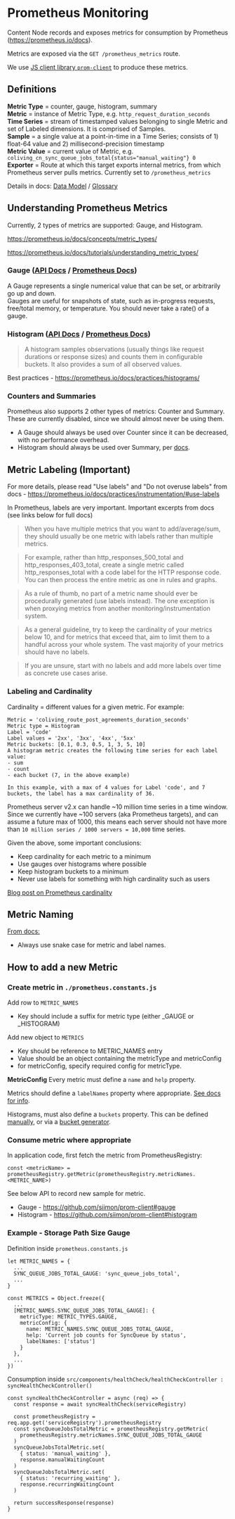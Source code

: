 # Prometheus Monitoring

Content Node records and exposes metrics for consumption by Prometheus (https://prometheus.io/docs).

Metrics are exposed via the `GET /prometheus_metrics` route.

We use [JS client library `prom-client`](https://github.com/siimon/prom-client) to produce these metrics.

## Definitions

**Metric Type** = counter, gauge, histogram, summary  
**Metric** = instance of Metric Type, e.g. `http_request_duration_seconds`  
**Time Series** = stream of timestamped values belonging to single Metric and set of Labeled dimensions. It is comprised of Samples.  
**Sample** = a single value at a point-in-time in a Time Series; consists of 1) float-64 value and 2) millisecond-precision timestamp  
**Metric Value** = current value of Metric, e.g. `coliving_cn_sync_queue_jobs_total{status="manual_waiting"} 0`  
**Exporter** = Route at which this target exports internal metrics, from which Prometheus server pulls metrics. Currently set to `/prometheus_metrics`

Details in docs: [Data Model](https://prometheus.io/docs/concepts/data_model/) / [Glossary](https://prometheus.io/docs/introduction/glossary/)


## Understanding Prometheus Metrics

Currently, 2 types of metrics are supported: Gauge, and Histogram.

https://prometheus.io/docs/concepts/metric_types/

https://prometheus.io/docs/tutorials/understanding_metric_types/

### Gauge ([API Docs](https://github.com/siimon/prom-client#gauge) / [Prometheus Docs](https://prometheus.io/docs/tutorials/understanding_metric_types/#gauge))

A Gauge represents a single numerical value that can be set, or arbitrarily go up and down.  
Gauges are useful for snapshots of state, such as in-progress requests, free/total memory, or temperature. You should never take a rate() of a gauge.

### Histogram ([API Docs](https://github.com/siimon/prom-client#histogram) / [Prometheus Docs](https://prometheus.io/docs/tutorials/understanding_metric_types/#histogram))

> A histogram samples observations (usually things like request durations or response sizes) and counts them in configurable buckets. It also provides a sum of all observed values.

Best practices - https://prometheus.io/docs/practices/histograms/

### Counters and Summaries

Prometheus also supports 2 other types of metrics: Counter and Summary. These are currently disabled, since we should almost never be using them.
- A Gauge should always be used over Counter since it can be decreased, with no performance overhead.
- Histogram should always be used over Summary, per [docs](https://prometheus.io/docs/tutorials/understanding_metric_types/#summary).

## Metric Labeling (Important)

For more details, please read "Use labels" and "Do not overuse labels" from docs - https://prometheus.io/docs/practices/instrumentation/#use-labels

In Prometheus, labels are very important. Important excerpts from docs (see links below for full docs)

> When you have multiple metrics that you want to add/average/sum, they should usually be one metric with labels rather than multiple metrics.

> For example, rather than http_responses_500_total and http_responses_403_total, create a single metric called http_responses_total with a code label for the HTTP response code. You can then process the entire metric as one in rules and graphs.

> As a rule of thumb, no part of a metric name should ever be procedurally generated (use labels instead). The one exception is when proxying metrics from another monitoring/instrumentation system.

> As a general guideline, try to keep the cardinality of your metrics below 10, and for metrics that exceed that, aim to limit them to a handful across your whole system. The vast majority of your metrics should have no labels.

> If you are unsure, start with no labels and add more labels over time as concrete use cases arise.

### Labeling and Cardinality

Cardinality = different values for a given metric. For example:

```
Metric = 'coliving_route_post_agreements_duration_seconds'
Metric type = Histogram
Label = 'code'
Label values = '2xx', '3xx', '4xx', '5xx'
Metric buckets: [0.1, 0.3, 0.5, 1, 3, 5, 10]
A histogram metric creates the following time series for each label value:
- sum
- count
- each bucket (7, in the above example)

In this example, with a max of 4 values for Label 'code', and 7 buckets, the label has a max cardinality of 36.
```

Prometheus server v2.x can handle ~10 million time series in a time window.
Since we currently have ~100 servers (aka Prometheus targets), and can assume a future max of 1000, this means each server should not have more than `10 million series / 1000 servers = 10,000` time series.

Given the above, some important conclusions:
- Keep cardinality for each metric to a minimum
- Use gauges over histograms where possible
- Keep histogram buckets to a minimum
- Never use labels for something with high cardinality such as users

[Blog post on Prometheus cardinality](https://www.robustperception.io/cardinality-is-key/)

## Metric Naming

[From docs:](https://prometheus.io/docs/practices/naming/)
- Always use snake case for metric and label names.

## How to add a new Metric

### Create metric in `./prometheus.constants.js`

Add row to `METRIC_NAMES`
- Key should include a suffix for metric type (either _GAUGE or _HISTOGRAM)

Add new object to `METRICS`
- Key should be reference to METRIC_NAMES entry
- Value should be an object containing the metricType and metricConfig
- for metricConfig, specify required config for metricType.

**MetricConfig**
Every metric must define a `name` and `help` property.

Metrics should define a `labelNames` property where appropriate. [See docs for info](https://github.com/siimon/prom-client#labels).

Histograms, must also define a `buckets` property. This can be defined [manually](https://github.com/siimon/prom-client#configuration-1), or via a [bucket generator](https://github.com/siimon/prom-client#bucket-generators).

### Consume metric where appropriate

In application code, first fetch the metric from PrometheusRegistry:
```
const <metricName> = prometheusRegistry.getMetric(prometheusRegistry.metricNames.<METRIC_NAME>)
```

See below API to record new sample for metric.
- Gauge - https://github.com/siimon/prom-client#gauge
- Histogram - https://github.com/siimon/prom-client#histogram

### Example - Storage Path Size Gauge

Definition inside `prometheus.constants.js`
```
let METRIC_NAMES = {
  ...
  SYNC_QUEUE_JOBS_TOTAL_GAUGE: 'sync_queue_jobs_total',
  ...
}

const METRICS = Object.freeze({
  ...
  [METRIC_NAMES.SYNC_QUEUE_JOBS_TOTAL_GAUGE]: {
    metricType: METRIC_TYPES.GAUGE,
    metricConfig: {
      name: METRIC_NAMES.SYNC_QUEUE_JOBS_TOTAL_GAUGE,
      help: 'Current job counts for SyncQueue by status',
      labelNames: ['status']
    }
  },
  ...
})
```

Consumption inside `src/components/healthCheck/healthCheckController : syncHealthCheckController()`
```
const syncHealthCheckController = async (req) => {
  const response = await syncHealthCheck(serviceRegistry)

  const prometheusRegistry = req.app.get('serviceRegistry').prometheusRegistry
  const syncQueueJobsTotalMetric = prometheusRegistry.getMetric(
    prometheusRegistry.metricNames.SYNC_QUEUE_JOBS_TOTAL_GAUGE
  )
  syncQueueJobsTotalMetric.set(
    { status: 'manual_waiting' },
    response.manualWaitingCount
  )
  syncQueueJobsTotalMetric.set(
    { status: 'recurring_waiting' },
    response.recurringWaitingCount
  )

  return successResponse(response)
}
```